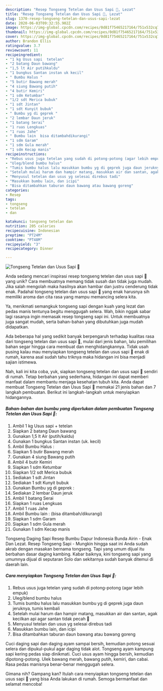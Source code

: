 ```yaml
---
description: "Resep Tongseng Tetelan dan Usus Sapi 🥘, Lezat"
title: "Resep Tongseng Tetelan dan Usus Sapi 🥘, Lezat"
slug: 1370-resep-tongseng-tetelan-dan-usus-sapi-lezat
date: 2020-06-03T09:32:55.902Z
image: https://img-global.cpcdn.com/recipes/0d81f75465217164/751x532cq70/tongseng-tetelan-dan-usus-sapi-🥘-foto-resep-utama.jpg
thumbnail: https://img-global.cpcdn.com/recipes/0d81f75465217164/751x532cq70/tongseng-tetelan-dan-usus-sapi-🥘-foto-resep-utama.jpg
cover: https://img-global.cpcdn.com/recipes/0d81f75465217164/751x532cq70/tongseng-tetelan-dan-usus-sapi-🥘-foto-resep-utama.jpg
author: Brandon Ellis
ratingvalue: 3.7
reviewcount: 11
recipeingredient:
- "1 kg Usus sapi  tetelan"
- "2 batang Daun bawang"
- "1,5 lt Air putihkaldu"
- "1 bungkus Santan instan uk kecil"
- " Bumbu Halus "
- "5 butir Bawang merah"
- "4 siung Bawang putih"
- "4 butir Kemiri"
- "1 sdm Ketumbar"
- "1/2 sdt Merica bubuk"
- "1 sdt Jintan"
- "1 sdt Kunyit bubuk"
- " Bumbu yg di geprek "
- "2 lembar Daun jeruk"
- "1 batang Serai"
- "1 ruas Lengkuas"
- "1 ruas Jahe"
- " Bumbu lain  bisa ditambahdikurangi"
- "1 sdm Garam"
- "1 sdm Gula merah"
- "1 sdm Kecap manis"
recipeinstructions:
- "Rebus usus juga tetelan yang sudah di potong-potong (agar lebih empuk)"
- "Uleg/blend bumbu halus"
- "Tumis bumbu halus lalu masukkan bumbu yg di geprek juga daun jeruknya, tumis kembali"
- "Setelah mulai harum dan hampir matang, masukkan air dan santan, agak kecilkan api agar santan tidak pecah 🤗"
- "Menyusul tetelan dan usus yg selesai direbus tadi"
- "Masukkan bumbu lain, dan icipi"
- "Bisa ditambahkan taburan daun bawang atau bawang goreng"
categories:
- Resep
tags:
- tongseng
- tetelan
- dan

katakunci: tongseng tetelan dan 
nutrition: 205 calories
recipecuisine: Indonesian
preptime: "PT24M"
cooktime: "PT48M"
recipeyield: "3"
recipecategory: Dinner

---
```



![Tongseng Tetelan dan Usus Sapi 🥘](https://img-global.cpcdn.com/recipes/0d81f75465217164/751x532cq70/tongseng-tetelan-dan-usus-sapi-🥘-foto-resep-utama.jpg)

Anda sedang mencari inspirasi resep tongseng tetelan dan usus sapi 🥘 yang unik? Cara membuatnya memang tidak susah dan tidak juga mudah. Jika salah mengolah maka hasilnya akan hambar dan justru cenderung tidak enak. Padahal tongseng tetelan dan usus sapi 🥘 yang enak harusnya sih memiliki aroma dan cita rasa yang mampu memancing selera kita.

Ya, menikmati semangkuk tongseng sapi dengan kuah yang lezat dan pedas manis tentunya begitu menggugah selera. Wah, bikin nggak sabar lagi rasanya ingin memasak resep tongseng sapi ini. Untuk membuatnya juga sangat mudah, serta bahan-bahan yang dibutuhkan juga mudah didapatkan.

Ada beberapa hal yang sedikit banyak berpengaruh terhadap kualitas rasa dari tongseng tetelan dan usus sapi 🥘, mulai dari jenis bahan, lalu pemilihan bahan segar hingga cara membuat dan menghidangkannya. Tidak usah pusing kalau mau menyiapkan tongseng tetelan dan usus sapi 🥘 enak di rumah, karena asal sudah tahu triknya maka hidangan ini bisa menjadi sajian istimewa.


Nah, kali ini kita coba, yuk, siapkan tongseng tetelan dan usus sapi 🥘 sendiri di rumah. Tetap berbahan yang sederhana, hidangan ini dapat memberi manfaat dalam membantu menjaga kesehatan tubuh kita. Anda dapat membuat Tongseng Tetelan dan Usus Sapi 🥘 memakai 21 jenis bahan dan 7 langkah pembuatan. Berikut ini langkah-langkah untuk menyiapkan hidangannya.

<!--inarticleads1-->

##### Bahan-bahan dan bumbu yang diperlukan dalam pembuatan Tongseng Tetelan dan Usus Sapi 🥘:

1. Ambil 1 kg Usus sapi + tetelan
1. Siapkan 2 batang Daun bawang
1. Gunakan 1,5 lt Air (putih/kaldu)
1. Gunakan 1 bungkus Santan instan (uk. kecil)
1. Ambil  Bumbu Halus :
1. Siapkan 5 butir Bawang merah
1. Gunakan 4 siung Bawang putih
1. Ambil 4 butir Kemiri
1. Siapkan 1 sdm Ketumbar
1. Siapkan 1/2 sdt Merica bubuk
1. Sediakan 1 sdt Jintan
1. Sediakan 1 sdt Kunyit bubuk
1. Gunakan  Bumbu yg di geprek :
1. Sediakan 2 lembar Daun jeruk
1. Ambil 1 batang Serai
1. Siapkan 1 ruas Lengkuas
1. Ambil 1 ruas Jahe
1. Ambil  Bumbu lain : (bisa ditambah/dikurangi)
1. Siapkan 1 sdm Garam
1. Siapkan 1 sdm Gula merah
1. Gunakan 1 sdm Kecap manis


Tongseng Daging Sapi Resep Bumbu Dapur Indonesia Bunda Airin - Enak Dan Lezat. Resep Tongseng Sapi - Mungkin hingga saat ini Anda sudah akrab dengan masakan bernama tongseng. Tapi yang umum dijual itu berbahan dasar daging kambing. Kabar baiknya, kini tongseng sapi yang umumnya dijual di seputaran Solo dan sekitarnya sudah banyak ditemui di daerah lain. 

<!--inarticleads2-->

##### Cara menyiapkan Tongseng Tetelan dan Usus Sapi 🥘:

1. Rebus usus juga tetelan yang sudah di potong-potong (agar lebih empuk)
1. Uleg/blend bumbu halus
1. Tumis bumbu halus lalu masukkan bumbu yg di geprek juga daun jeruknya, tumis kembali
1. Setelah mulai harum dan hampir matang, masukkan air dan santan, agak kecilkan api agar santan tidak pecah 🤗
1. Menyusul tetelan dan usus yg selesai direbus tadi
1. Masukkan bumbu lain, dan icipi
1. Bisa ditambahkan taburan daun bawang atau bawang goreng


Cuci daging sapi dan daging ayam sampai bersih, kemudian potong sesuai selera dan dipukul-pukul agar daging tidak alot. Tongseng ayam kampung sapi kering pedas siap dinikmati. Cuci usus ayam hingga bersih, kemudian dipotong-potong. Ulek bawang merah, bawang putih, kemiri, dan cabai. Rasa pedas manisnya benar-benar menggugah selera. 

Gimana nih? Gampang kan? Itulah cara menyiapkan tongseng tetelan dan usus sapi 🥘 yang bisa Anda lakukan di rumah. Semoga bermanfaat dan selamat mencoba!
